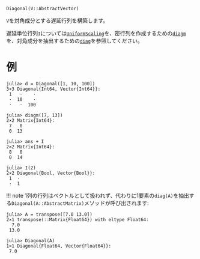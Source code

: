 ```
Diagonal(V::AbstractVector)
```

`V`を対角成分とする遅延行列を構築します。

遅延単位行列`I`については[`UniformScaling`](@ref)を、密行列を作成するための[`diagm`](@ref)を、対角成分を抽出するための[`diag`](@ref)を参照してください。

# 例

```jldoctest
julia> d = Diagonal([1, 10, 100])
3×3 Diagonal{Int64, Vector{Int64}}:
 1   ⋅    ⋅
 ⋅  10    ⋅
 ⋅   ⋅  100

julia> diagm([7, 13])
2×2 Matrix{Int64}:
 7   0
 0  13

julia> ans + I
2×2 Matrix{Int64}:
 8   0
 0  14

julia> I(2)
2×2 Diagonal{Bool, Vector{Bool}}:
 1  ⋅
 ⋅  1
```

!!! note
    1列の行列はベクトルとして扱われず、代わりに1要素の`diag(A)`を抽出する`Diagonal(A::AbstractMatrix)`メソッドが呼び出されます:


```jldoctest
julia> A = transpose([7.0 13.0])
2×1 transpose(::Matrix{Float64}) with eltype Float64:
  7.0
 13.0

julia> Diagonal(A)
1×1 Diagonal{Float64, Vector{Float64}}:
 7.0
```
